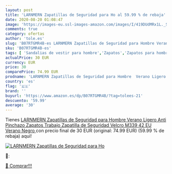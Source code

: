 ```yaml
---
layout: post
title: 'LARNMERN Zapatillas de Seguridad para Ho al 59.99 % de rebaja'
date: 2020-08-20 01:08:47
image: 'https://images-eu.ssl-images-amazon.com/images/I/419DUdMRx1L._SL400_.jpg'
comments: true
category: ofertas
author: 'tole.es'
slug: 'B07RTGMR4B-es LARNMERN Zapatillas de Seguridad para Hombre Verano Ligero...'
sku: 'B07RTGMR4B-es'
tags: [ 'Sandalias de vestir para hombre','Zapatos','Zapatos para hombre','Zapatos y complementos','zapatilla','zapatos', ]
actualPrice: 30 EUR
currency: EUR
price: 30
comparePrice: 74.99 EUR
prodname: 'LARNMERN Zapatillas de Seguridad para Hombre  Verano Ligero Anti Pinchazo Zapatos Trabajo Zapatilla de Seguridad Velcro M339  42 EU  Verano Negro '
country: 'es'
flag: '🇪🇸'
brand: ''
buyurl: 'https://www.amazon.es/dp/B07RTGMR4B/?tag=tolees-21'
descuento: '59.99'
average: '30'
---
```


Tienes [LARNMERN Zapatillas de Seguridad para Hombre  Verano Ligero Anti Pinchazo Zapatos Trabajo Zapatilla de Seguridad Velcro M339  42 EU  Verano Negro ](https://www.amazon.es/dp/B07RTGMR4B/?tag=tolees-21) con precio final de  30 EUR (original: 74.99 EUR) (59.99 %  de rebaja) aqui!

[![LARNMERN Zapatillas de Seguridad para Ho](https://images-eu.ssl-images-amazon.com/images/I/419DUdMRx1L._SL400_.jpg)](https://www.amazon.es/dp/B07RTGMR4B/?tag=tolees-21)

🔎:


[🛒 Comprar!!!](https://www.amazon.es/dp/B07RTGMR4B/?tag=tolees-21)
